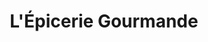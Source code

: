 ---
title: "L'Épicerie Gourmande"
url: /saint-hilaire-de-brethmas/lepicerie-gourmande/
shop: commodité
---